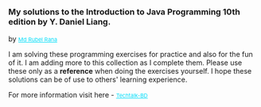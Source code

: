 <h3>My solutions to the Introduction to Java Programming 10th edition by Y. Daniel Liang.</h3>

by <a href="https://about.me/mdrubelrana-tt" target="_blank" style="color: #00ddfa; font-size: 11px;" >Md Rubel Rana</a>

I am solving these programming exercises for practice and also for the fun of it. I am adding more to this collection as I complete them. Please use these only as a <strong>reference</strong> when doing the exercises yourself. I hope these solutions can be of use to others' learning experience.

For more information visit here - <a href="https://www.techtalk-bd.com" target="_blank" style="color: #00ddfa; font-size: 11px;" >Techtalk-BD</a>
